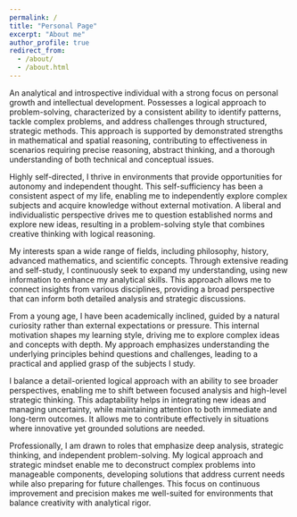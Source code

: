```yaml
---
permalink: /
title: "Personal Page"
excerpt: "About me"
author_profile: true
redirect_from: 
  - /about/
  - /about.html
---
```



An analytical and introspective individual with a strong focus on personal growth and intellectual development. Possesses a logical approach to problem-solving, characterized by a consistent ability to identify patterns, tackle complex problems, and address challenges through structured, strategic methods. This approach is supported by demonstrated strengths in mathematical and spatial reasoning, contributing to effectiveness in scenarios requiring precise reasoning, abstract thinking, and a thorough understanding of both technical and conceptual issues.

Highly self-directed, I thrive in environments that provide opportunities for autonomy and independent thought. This self-sufficiency has been a consistent aspect of my life, enabling me to independently explore complex subjects and acquire knowledge without external motivation. A liberal and individualistic perspective drives me to question established norms and explore new ideas, resulting in a problem-solving style that combines creative thinking with logical reasoning.

My interests span a wide range of fields, including philosophy, history, advanced mathematics, and scientific concepts. Through extensive reading and self-study, I continuously seek to expand my understanding, using new information to enhance my analytical skills. This approach allows me to connect insights from various disciplines, providing a broad perspective that can inform both detailed analysis and strategic discussions.

From a young age, I have been academically inclined, guided by a natural curiosity rather than external expectations or pressure. This internal motivation shapes my learning style, driving me to explore complex ideas and concepts with depth. My approach emphasizes understanding the underlying principles behind questions and challenges, leading to a practical and applied grasp of the subjects I study.

I balance a detail-oriented logical approach with an ability to see broader perspectives, enabling me to shift between focused analysis and high-level strategic thinking. This adaptability helps in integrating new ideas and managing uncertainty, while maintaining attention to both immediate and long-term outcomes. It allows me to contribute effectively in situations where innovative yet grounded solutions are needed.

Professionally, I am drawn to roles that emphasize deep analysis, strategic thinking, and independent problem-solving. My logical approach and strategic mindset enable me to deconstruct complex problems into manageable components, developing solutions that address current needs while also preparing for future challenges. This focus on continuous improvement and precision makes me well-suited for environments that balance creativity with analytical rigor.


